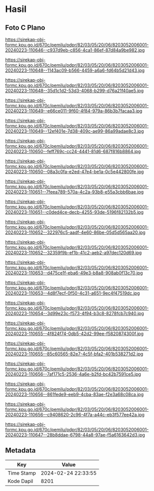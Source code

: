 # Hasil

## Foto C Plano

https://sirekap-obj-formc.kpu.go.id/670c/pemilu/pdpr/82/03/05/20/06/8203052006001-20240223-110646--c937d9eb-c856-4ca1-86ef-87d84a9be982.jpg

https://sirekap-obj-formc.kpu.go.id/670c/pemilu/pdpr/82/03/05/20/06/8203052006001-20240223-110648--1143ac09-b566-4459-a6a6-fd64b5d21d43.jpg

https://sirekap-obj-formc.kpu.go.id/670c/pemilu/pdpr/82/03/05/20/06/8203052006001-20240223-110648--35d1c1d2-53d3-4068-b299-d76a21f40ae5.jpg

https://sirekap-obj-formc.kpu.go.id/670c/pemilu/pdpr/82/03/05/20/06/8203052006001-20240223-110649--e66ce011-9f60-4f84-979a-86b3b7facaa3.jpg

https://sirekap-obj-formc.kpu.go.id/670c/pemilu/pdpr/82/03/05/20/06/8203052006001-20240223-110649--12ef401e-7d38-409c-ae99-86a99adae8c3.jpg

https://sirekap-obj-formc.kpu.go.id/670c/pemilu/pdpr/82/03/05/20/06/8203052006001-20240223-110650--feff769c-cc24-4441-81d6-687f816b8864.jpg

https://sirekap-obj-formc.kpu.go.id/670c/pemilu/pdpr/82/03/05/20/06/8203052006001-20240223-110650--08a3c0fa-e2ed-47e4-be1a-0c5e442800fe.jpg

https://sirekap-obj-formc.kpu.go.id/670c/pemilu/pdpr/82/03/05/20/06/8203052006001-20240223-110651--7feea789-570a-4c2a-93b8-e55a3cbb6bae.jpg

https://sirekap-obj-formc.kpu.go.id/670c/pemilu/pdpr/82/03/05/20/06/8203052006001-20240223-110651--c0ded4ce-decb-4255-93de-5196f82132b5.jpg

https://sirekap-obj-formc.kpu.go.id/670c/pemilu/pdpr/82/03/05/20/06/8203052006001-20240223-110652--322976c5-aadf-4e60-86be-05d5d565aa20.jpg

https://sirekap-obj-formc.kpu.go.id/670c/pemilu/pdpr/82/03/05/20/06/8203052006001-20240223-110652--32359f9b-ef1b-41c2-aeb2-a97dec120d69.jpg

https://sirekap-obj-formc.kpu.go.id/670c/pemilu/pdpr/82/03/05/20/06/8203052006001-20240223-110653--d475ce1f-eba6-49e3-b8a8-908ab0f13c70.jpg

https://sirekap-obj-formc.kpu.go.id/670c/pemilu/pdpr/82/03/05/20/06/8203052006001-20240223-110653--4d8f7ecf-0f50-4c31-a651-9ec4f47519dc.jpg

https://sirekap-obj-formc.kpu.go.id/670c/pemilu/pdpr/82/03/05/20/06/8203052006001-20240223-110654--3d99e23c-f573-4f94-b3c8-8278fcb7c940.jpg

https://sirekap-obj-formc.kpu.go.id/670c/pemilu/pdpr/82/03/05/20/06/8203052006001-20240223-110655--4f824f74-0db5-42d2-99ee-f5820874300f.jpg

https://sirekap-obj-formc.kpu.go.id/670c/pemilu/pdpr/82/03/05/20/06/8203052006001-20240223-110655--85c60565-82e7-4c5f-bfa2-401b538271d2.jpg

https://sirekap-obj-formc.kpu.go.id/670c/pemilu/pdpr/82/03/05/20/06/8203052006001-20240223-110656--7af171c5-2536-4a6e-b2fd-bc42b7591ce5.jpg

https://sirekap-obj-formc.kpu.go.id/670c/pemilu/pdpr/82/03/05/20/06/8203052006001-20240223-110656--861fede9-eeb9-4cba-83ae-f2e3a68c08ca.jpg

https://sirekap-obj-formc.kpu.go.id/670c/pemilu/pdpr/82/03/05/20/06/8203052006001-20240223-110656--c9408620-2c96-4f7a-a44c-eb3f577ee42a.jpg

https://sirekap-obj-formc.kpu.go.id/670c/pemilu/pdpr/82/03/05/20/06/8203052006001-20240223-110647--28b8ddae-6798-44a8-97ae-f5a6163642d3.jpg


## Metadata

| Key        | Value               |
| ---------- | ------------------- |
| Time Stamp | 2024-02-24 22:33:55 |
| Kode Dapil | 8201                |



